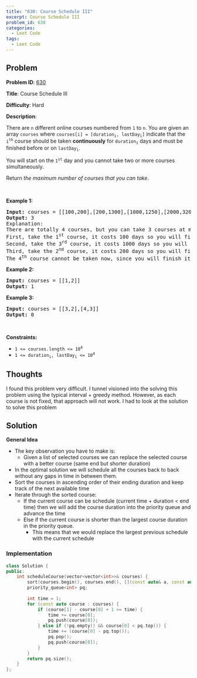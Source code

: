 ```yaml
---
title: "630: Course Schedule III"
excerpt: Course Schedule III
problem_id: 630 
categories:
  - Leet Code
tags:
  - Leet Code
---
```


## Problem 

**Problem ID**: [630](https://leetcode.com/problems/course-schedule-iii/)

**Title**: Course Schedule III

**Difficulty**: Hard

**Description**:

<p>There are <code>n</code> different online courses numbered from <code>1</code> to <code>n</code>. You are given an array <code>courses</code> where <code>courses[i] = [duration<sub>i</sub>, lastDay<sub>i</sub>]</code> indicate that the <code>i<sup>th</sup></code> course should be taken <b>continuously</b> for <code>duration<sub>i</sub></code> days and must be finished before or on <code>lastDay<sub>i</sub></code>.</p>

<p>You will start on the <code>1<sup>st</sup></code> day and you cannot take two or more courses simultaneously.</p>

<p>Return <em>the maximum number of courses that you can take</em>.</p>

<p>&nbsp;</p>
<p><strong>Example 1:</strong></p>

<pre>
<strong>Input:</strong> courses = [[100,200],[200,1300],[1000,1250],[2000,3200]]
<strong>Output:</strong> 3
Explanation: 
There are totally 4 courses, but you can take 3 courses at most:
First, take the 1<sup>st</sup> course, it costs 100 days so you will finish it on the 100<sup>th</sup> day, and ready to take the next course on the 101<sup>st</sup> day.
Second, take the 3<sup>rd</sup> course, it costs 1000 days so you will finish it on the 1100<sup>th</sup> day, and ready to take the next course on the 1101<sup>st</sup> day. 
Third, take the 2<sup>nd</sup> course, it costs 200 days so you will finish it on the 1300<sup>th</sup> day. 
The 4<sup>th</sup> course cannot be taken now, since you will finish it on the 3300<sup>th</sup> day, which exceeds the closed date.
</pre>

<p><strong>Example 2:</strong></p>

<pre>
<strong>Input:</strong> courses = [[1,2]]
<strong>Output:</strong> 1
</pre>

<p><strong>Example 3:</strong></p>

<pre>
<strong>Input:</strong> courses = [[3,2],[4,3]]
<strong>Output:</strong> 0
</pre>

<p>&nbsp;</p>
<p><strong>Constraints:</strong></p>

<ul>
	<li><code>1 &lt;= courses.length &lt;= 10<sup>4</sup></code></li>
	<li><code>1 &lt;= duration<sub>i</sub>, lastDay<sub>i</sub> &lt;= 10<sup>4</sup></code></li>
</ul>


## Thoughts

I found this problem very difficult. I tunnel visioned into the solving this problem using the typical interval + greedy method. However, as each course
is not fixed, that approach will not work. I had to look at the solution to solve this problem

## Solution

**General Idea**
* The key observation you have to make is:
  * Given a list of selected courses we can replace the selected course with a better course (same end but shorter duration)
* In the optimal solution we will schedule all the courses back to back without any gaps in time in between them.
* Sort the courses in ascending order of their ending duration and keep track of the next available time
* Iterate through the sorted course:
  * If the current course can be schedule (current time + duration < end time) then we will add the course duration into the priority queue and advance the time
  * Else if the current course is shorter than the largest course duration in the priority queue.
    * This means that we would replace the largest previous schedule with the current schedule


### Implementation

```cpp
class Solution {
public:
    int scheduleCourse(vector<vector<int>>& courses) {
        sort(courses.begin(), courses.end(), [](const auto& a, const auto& b) { return a[1] < b[1];});
        priority_queue<int> pq;
        
        int time = 1;
        for (const auto course : courses) {
            if (course[1] - course[0] + 1 >= time) {
                time += course[0];
                pq.push(course[0]);
            } else if (!pq.empty() && course[0] < pq.top()) {
                time += (course[0] - pq.top());
                pq.pop();
                pq.push(course[0]);
            }
        }
        return pq.size();
    }
};
```
